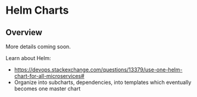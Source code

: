 # Helm Charts

## Overview

More details coming soon.

Learn about Helm:

- https://devops.stackexchange.com/questions/13379/use-one-helm-chart-for-all-microservices#
- Organize into subcharts, dependencies, into templates which eventually becomes one master chart
